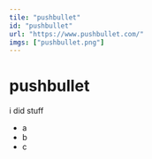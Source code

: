 ```yaml
---
tile: "pushbullet"
id: "pushbullet"
url: "https://www.pushbullet.com/"
imgs: ["pushbullet.png"]
---
```


# pushbullet

i did stuff

- a
- b
- c

